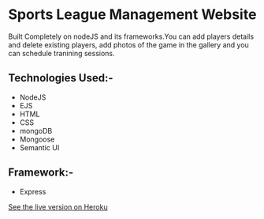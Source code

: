 # Sports League Management Website

Built Completely on nodeJS and its frameworks.You can add players details and delete existing players, add photos of the game in the gallery and you can schedule tranining sessions.

## Technologies Used:-

* NodeJS
* EJS
* HTML
* CSS
* mongoDB
* Mongoose
* Semantic UI

## Framework:-
* Express

[See the live version on Heroku](http://sports90588.herokuapp.com "Sports League Management Web App")

